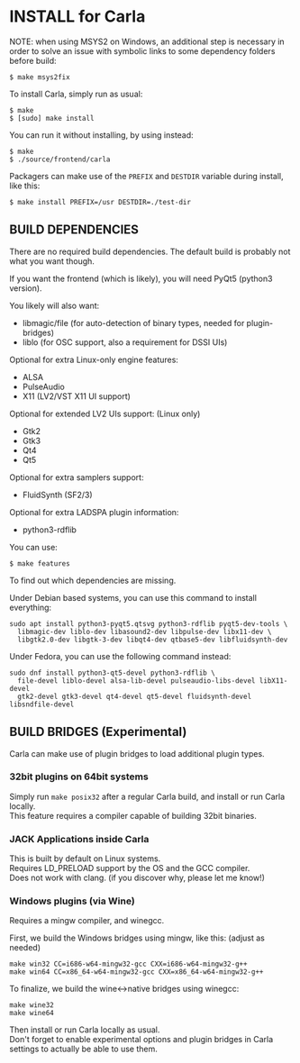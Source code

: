 # INSTALL for Carla

NOTE: when using MSYS2 on Windows, an additional step is necessary in order
to solve an issue with symbolic links to some dependency folders before build:
```
$ make msys2fix
```

To install Carla, simply run as usual:
```
$ make
$ [sudo] make install
```

You can run it without installing, by using instead:
```
$ make
$ ./source/frontend/carla
```

Packagers can make use of the `PREFIX` and `DESTDIR` variable during install, like this:
```
$ make install PREFIX=/usr DESTDIR=./test-dir
```

## BUILD DEPENDENCIES

There are no required build dependencies. The default build is probably not what you want though.

If you want the frontend (which is likely), you will need PyQt5 (python3 version).

You likely will also want:

 - libmagic/file (for auto-detection of binary types, needed for plugin-bridges)
 - liblo         (for OSC support, also a requirement for DSSI UIs)

Optional for extra Linux-only engine features:

 - ALSA
 - PulseAudio
 - X11 (LV2/VST X11 UI support)

Optional for extended LV2 UIs support: (Linux only)

 - Gtk2
 - Gtk3
 - Qt4
 - Qt5

Optional for extra samplers support:

 - FluidSynth (SF2/3)

Optional for extra LADSPA plugin information:

 - python3-rdflib


You can use:
```
$ make features
```
To find out which dependencies are missing.


Under Debian based systems, you can use this command to install everything:
```
sudo apt install python3-pyqt5.qtsvg python3-rdflib pyqt5-dev-tools \
  libmagic-dev liblo-dev libasound2-dev libpulse-dev libx11-dev \
  libgtk2.0-dev libgtk-3-dev libqt4-dev qtbase5-dev libfluidsynth-dev
```

Under Fedora, you can use the following command instead:
```
sudo dnf install python3-qt5-devel python3-rdflib \
  file-devel liblo-devel alsa-lib-devel pulseaudio-libs-devel libX11-devel
  gtk2-devel gtk3-devel qt4-devel qt5-devel fluidsynth-devel libsndfile-devel
```

## BUILD BRIDGES (Experimental)

Carla can make use of plugin bridges to load additional plugin types.

### 32bit plugins on 64bit systems

Simply run `make posix32` after a regular Carla build, and install or run Carla locally.<br/>
This feature requires a compiler capable of building 32bit binaries.

### JACK Applications inside Carla

This is built by default on Linux systems.<br/>
Requires LD_PRELOAD support by the OS and the GCC compiler.<br/>
Does not work with clang. (if you discover why, please let me know!)

### Windows plugins (via Wine)

Requires a mingw compiler, and winegcc.

First, we build the Windows bridges using mingw, like this: (adjust as needed)
```
make win32 CC=i686-w64-mingw32-gcc CXX=i686-w64-mingw32-g++
make win64 CC=x86_64-w64-mingw32-gcc CXX=x86_64-w64-mingw32-g++
```

To finalize, we build the wine<->native bridges using winegcc:
```
make wine32
make wine64
```

Then install or run Carla locally as usual.<br/>
Don't forget to enable experimental options and plugin bridges in Carla settings to actually be able to use them.
